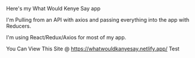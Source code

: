 Here's my What Would Kenye Say app

I'm Pulling from an API with axios and passing everything into the app with Reducers. 

I'm using React/Redux/Axios for most of my app.

You Can View This Site @ https://whatwouldkanyesay.netlify.app/
 Test
 